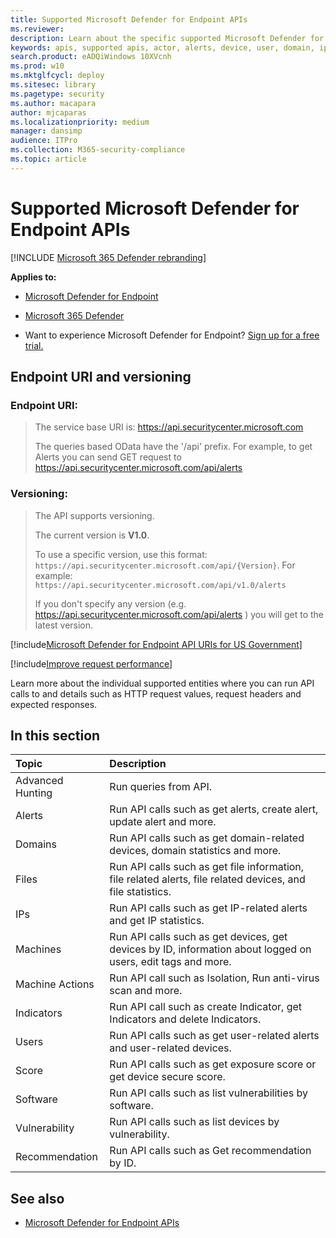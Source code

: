 ```yaml
---
title: Supported Microsoft Defender for Endpoint APIs  
ms.reviewer: 
description: Learn about the specific supported Microsoft Defender for Endpoint entities where you can create API calls to. 
keywords: apis, supported apis, actor, alerts, device, user, domain, ip, file, advanced queries, advanced hunting
search.product: eADQiWindows 10XVcnh
ms.prod: w10
ms.mktglfcycl: deploy
ms.sitesec: library
ms.pagetype: security
ms.author: macapara
author: mjcaparas
ms.localizationpriority: medium
manager: dansimp
audience: ITPro
ms.collection: M365-security-compliance 
ms.topic: article
---
```


# Supported Microsoft Defender for Endpoint APIs

[!INCLUDE [Microsoft 365 Defender rebranding](../../includes/microsoft-defender.md)]

**Applies to:**
- [Microsoft Defender for Endpoint](https://go.microsoft.com/fwlink/p/?linkid=2146631)
- [Microsoft 365 Defender](https://go.microsoft.com/fwlink/?linkid=2118804)

- Want to experience Microsoft Defender for Endpoint? [Sign up for a free trial.](https://www.microsoft.com/microsoft-365/windows/microsoft-defender-atp?ocid=docs-wdatp-exposedapis-abovefoldlink) 

## Endpoint URI and versioning

### Endpoint URI:

> The service base URI is: https://api.securitycenter.microsoft.com
> 
> The queries based OData have the '/api' prefix. For example, to get Alerts you can send GET request to https://api.securitycenter.microsoft.com/api/alerts

### Versioning:

> The API supports versioning.
> 
> The current version is **V1.0**.
> 
> To use a specific version, use this format: `https://api.securitycenter.microsoft.com/api/{Version}`. For example: `https://api.securitycenter.microsoft.com/api/v1.0/alerts`
> 
> If you don't specify any version (e.g. https://api.securitycenter.microsoft.com/api/alerts ) you will get to the latest version.


[!include[Microsoft Defender for Endpoint API URIs for US Government](../../includes/microsoft-defender-api-usgov.md)]

[!include[Improve request performance](../../includes/improve-request-performance.md)]


Learn more about the individual supported entities where you can run API calls to and details such as HTTP request values, request headers and expected responses.

## In this section

Topic | Description
:---|:---
Advanced Hunting | Run queries from API.
Alerts | Run API calls such as get alerts, create alert, update alert and more.
Domains | Run API calls such as get domain-related devices, domain statistics and more.
Files | Run API calls such as get file information, file related alerts, file related devices, and file statistics.
IPs | Run API calls such as get IP-related alerts and get IP statistics.
Machines | Run API calls such as get devices, get devices by ID, information about logged on users, edit tags and more.
Machine Actions | Run API call such as Isolation, Run anti-virus scan and more.
Indicators | Run API call such as create Indicator, get Indicators and delete Indicators.
Users | Run API calls such as get user-related alerts and user-related devices.
Score | Run API calls such as get exposure score or get device secure score.
Software | Run API calls such as list vulnerabilities by software.
Vulnerability | Run API calls such as list devices by vulnerability.
Recommendation | Run API calls such as Get recommendation by ID.

## See also
- [Microsoft Defender for Endpoint APIs](apis-intro.md)

